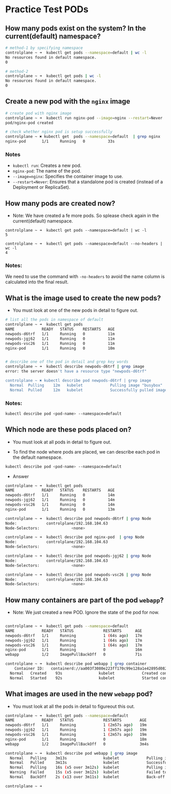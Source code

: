 # Practice Test PODs 

## How many pods exist on the system? In the current(default) namespace? 

```bash 
# method-1 by specifying namespace 
controlplane ~ ➜  kubectl get pods --namespace=default | wc -l 
No resources found in default namespace.
0

# method-2
controlplane ~ ➜  kubectl get pods | wc -l 
No resources found in default namespace.
0
```


## Create a new pod with the `nginx` image


```bash 
# create pod with nginx image 
controlplane ~ ➜  kubectl run nginx-pod --image=nginx --restart=Never 
pod/nginx-pod created

# check whether nginx pod is setup successfully
controlplane ~ ✖ kubectl get  pods --namespace=default  | grep nginx 
nginx-pod       1/1     Running   0          33s
```

### Notes 
- `kubectl run`: Creates a new pod. 
- `nginx-pod`: The name of the pod. 
- `--image=nginx`: Specifies the container image to use. 
- `--restart=Never`: Ensures that a standalone pod is created (instead of a Deployment or ReplicaSet). 

## How many pods are created now? 
- Note: We have created a fe more pods. So splease check again in the current(default) namespace. 

```shell 
controlplane ~ ➜  kubectl get pods --namespace=default | wc -l 
5

controlplane ~ ➜  kubectl get pods --namespace=default --no-headers | wc -l
4
```

### Notes: 
We need to use the command with `-no-headers` to avoid the name column is calculated into the final result. 


## What is the image used to create the new pods? 
- You must look at one of the new pods in detail to figure out. 

```bash 
# list all the pods in namespace of default 
controlplane ~ ➜  kubectl get pods 
NAME            READY   STATUS    RESTARTS   AGE
newpods-d6trf   1/1     Running   0          11m
newpods-jgj62   1/1     Running   0          11m
newpods-vsc26   1/1     Running   0          11m
nginx-pod       1/1     Running   0          10m


# describe one of the pod in detail and grep key words 
controlplane ~ ➜  kubectl describe newpods-d6trf | grep image 
error: the server doesn't have a resource type "newpods-d6trf"

controlplane ~ ✖ kubectl describe pod newpods-d6trf | grep image 
  Normal  Pulling    12m   kubelet            Pulling image "busybox"
  Normal  Pulled     12m   kubelet            Successfully pulled image "busybox" in 298ms (298ms including waiting). Image size: 2167176 bytes.
```


### Notes: 
```bash 
kubectl describe pod <pod-name> --namespace=default 
```

## Which node are these pods placed on? 
- You must look at all pods in detail to figure out. 

- To find the node where pods are placed, we can describe each pod in the default namespace. 
```bash 
kubectl describe pod <pod-name> --namespace=default 
```


- Answer
```bash 
controlplane ~ ➜  kubectl get pods 
NAME            READY   STATUS    RESTARTS   AGE
newpods-d6trf   1/1     Running   0          14m
newpods-jgj62   1/1     Running   0          14m
newpods-vsc26   1/1     Running   0          14m
nginx-pod       1/1     Running   0          13m

controlplane ~ ➜  kubectl describe pod newpods-d6trf | grep Node 
Node:             controlplane/192.168.104.63
Node-Selectors:              <none>

controlplane ~ ➜  kubectl describe pod nginx-pod  | grep Node 
Node:             controlplane/192.168.104.63
Node-Selectors:              <none>

controlplane ~ ➜  kubectl describe pod newpods-jgj62 | grep Node 
Node:             controlplane/192.168.104.63
Node-Selectors:              <none>

controlplane ~ ➜  kubectl describe pod newpods-vsc26 | grep Node 
Node:             controlplane/192.168.104.63
Node-Selectors:              <none>
```


## How many containers are part of the pod `webapp`? 
- Note: We just created a new POD. Ignore the state of the pod for now.
   
```bash 

controlplane ~ ➜  kubectl get pods --namespace=default 
NAME            READY   STATUS             RESTARTS      AGE
newpods-d6trf   1/1     Running            1 (64s ago)   17m
newpods-jgj62   1/1     Running            1 (64s ago)   17m
newpods-vsc26   1/1     Running            1 (64s ago)   17m
nginx-pod       1/1     Running            0             16m
webapp          1/2     ImagePullBackOff   0             71s

controlplane ~ ➜  kubectl describe pod webapp | grep container 
    Container ID:   containerd://aa003f3080e223ff170c99e128a1e42895d082e7215fc44e38656d3576f30a91
  Normal   Created    93s                kubelet            Created container: nginx
  Normal   Started    92s                kubelet            Started container nginx
```

## What images are used in the new `webapp` pod? 
- You must look at all the pods in detail to figureout this out. 

```bash 
controlplane ~ ➜  kubectl get pods --namespace=default 
NAME            READY   STATUS             RESTARTS        AGE
newpods-d6trf   1/1     Running            1 (2m57s ago)   19m
newpods-jgj62   1/1     Running            1 (2m57s ago)   19m
newpods-vsc26   1/1     Running            1 (2m57s ago)   19m
nginx-pod       1/1     Running            0               18m
webapp          1/2     ImagePullBackOff   0               3m4s

controlplane ~ ➜  kubectl describe pod webapp | grep image 
  Normal   Pulling    3m13s                kubelet            Pulling image "nginx"
  Normal   Pulled     3m13s                kubelet            Successfully pulled image "nginx" in 190ms (190ms including waiting). Image size: 72195292 bytes.
  Normal   Pulling    16s (x5 over 3m12s)  kubelet            Pulling image "agentx"
  Warning  Failed     15s (x5 over 3m12s)  kubelet            Failed to pull image "agentx": failed to pull and unpack image "docker.io/library/agentx:latest": failed to resolve reference "docker.io/library/agentx:latest": pull access denied, repository does not exist or may require authorization: server message: insufficient_scope: authorization failed
  Normal   BackOff    2s (x13 over 3m11s)  kubelet            Back-off pulling image "agentx"

controlplane ~ ➜  
```